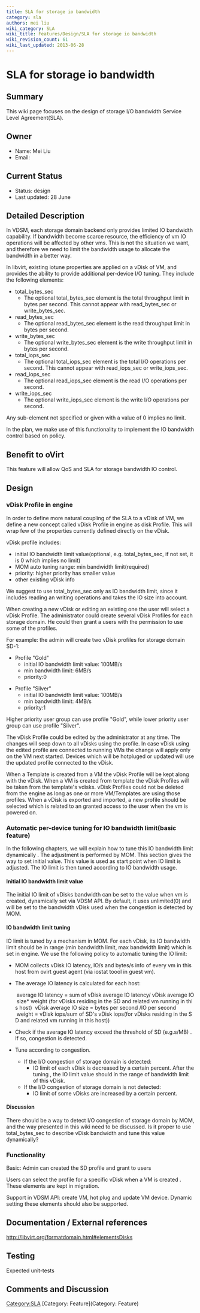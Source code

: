 ```yaml
---
title: SLA for storage io bandwidth
category: sla
authors: mei liu
wiki_category: SLA
wiki_title: Features/Design/SLA for storage io bandwidth
wiki_revision_count: 61
wiki_last_updated: 2013-06-28
---
```


# SLA for storage io bandwidth

## Summary

This wiki page focuses on the design of storage I/O bandwidth Service Level Agreement(SLA).

## Owner

*   Name: Mei Liu
*   Email: <liumbj at linux dot vnet dot ibm dot com>

## Current Status

*   Status: design
*   Last updated: 28 June

## Detailed Description

In VDSM, each storage domain backend only provides limited IO bandwidth capability. If bandwidth become scarce resource, the efficiency of vm IO operations will be affected by other vms. This is not the situation we want, and therefore we need to limit the bandwidth usage to allocate the bandwidth in a better way.

In libvirt, existing iotune properties are applied on a vDisk of VM, and provides the ability to provide additional per-device I/O tuning. They include the following elements:

*   total_bytes_sec
    -   The optional total_bytes_sec element is the total throughput limit in bytes per second. This cannot appear with read_bytes_sec or write_bytes_sec.
*   read_bytes_sec
    -   The optional read_bytes_sec element is the read throughput limit in bytes per second.
*   write_bytes_sec
    -   The optional write_bytes_sec element is the write throughput limit in bytes per second.
*   total_iops_sec
    -   The optional total_iops_sec element is the total I/O operations per second. This cannot appear with read_iops_sec or write_iops_sec.
*   read_iops_sec
    -   The optional read_iops_sec element is the read I/O operations per second.
*   write_iops_sec
    -   The optional write_iops_sec element is the write I/O operations per second.

Any sub-element not specified or given with a value of 0 implies no limit.

In the plan, we make use of this functionality to implement the IO bandwidth control based on policy.

## Benefit to oVirt

This feature will allow QoS and SLA for storage bandwidth IO control.

## Design

### vDisk Profile in engine

In order to define more natural coupling of the SLA to a vDisk of VM, we define a new concept called vDisk Profile in engine as disk Profile. This will wrap few of the properties currently defined directly on the vDisk.

vDisk profile includes:

*   initial IO bandwidth limit value(optional, e.g. total_bytes_sec, if not set, it is 0 which implies no limit)
*   MOM auto tuning range: min bandwidth limit(required)
*   priority: higher priority has smaller value
*   other existing vDisk info

We suggest to use total_bytes_sec only as IO bandwidth limit, since it includes reading an writing operations and takes the IO size into account.

When creating a new vDisk or editing an existing one the user will select a vDisk Profile. The administrator could create several vDisk Profiles for each storage domain. He could then grant a users with the permission to use some of the profiles.

For example: the admin will create two vDisk profiles for storage domain SD-1:

*   Profile "Gold"
    -   initial IO bandwidth limit value: 100MB/s
    -   min bandwidth limit: 6MB/s
    -   priority:0

<!-- -->

*   Profile "Silver"
    -   initial IO bandwidth limit value: 100MB/s
    -   min bandwidth limit: 4MB/s
    -   priority:1

Higher priority user group can use profile "Gold", while lower priority user group can use profile "Silver".

The vDisk Profile could be edited by the administrator at any time. The changes will seep down to all vDisks using the profile. In case vDisk using the edited profile are connected to running VMs the change will apply only on the VM next started. Devices which will be hotpluged or updated will use the updated profile connected to the vDisk.

When a Template is created from a VM the vDisk Profile will be kept along with the vDisk. When a VM is created from template the vDisk Profiles will be taken from the template's vdisks. vDisk Profiles could not be deleted from the engine as long as one or more VM/Templates are using those profiles. When a vDisk is exported and imported, a new profile should be selected which is related to an granted access to the user when the vm is powered on.

### Automatic per-device tuning for IO bandwidth limit(basic feature)

In the following chapters, we will explain how to tune this IO bandwidth limit dynamically . The adjustment is performed by MOM. This section gives the way to set initial value. This value is used as start point when IO limit is adjusted. The IO limit is then tuned according to IO bandwidth usage.

#### Initial IO bandwidth limit value

The initial IO limit of vDisks bandwidth can be set to the value when vm is created, dynamically set via VDSM API. By default, it uses unlimited(0) and will be set to the bandwidth vDisk used when the congestion is detected by MOM.

#### IO bandwidth limit tuning

IO limit is tuned by a mechanism in MOM. For each vDisk, its IO bandwidth limit should be in range (min bandwidth limit, max bandwidth limit) which is set in engine. We use the following policy to automatic tuning the IO limit:

*   MOM collects vDisk IO latency, IO/s and bytes/s info of every vm in this host from ovirt guest agent (via iostat toool in guest vm).
*   The average IO latency is calculated for each host:

       average IO latency = sum of vDisk average IO latency/ vDisk average IO size* weight (for vDisks residing in the SD and related vm running in this host)
       vDisk average IO size = bytes per second /IO per second
       weight = vDisk iops/sum of SD's vDisk iops(for vDisks residing in the SD and related vm running in this host))

*   Check if the average IO latency exceed the threshold of SD (e.g.s/MB) . If so, congestion is detected.
*   Tune according to congestion.
    -   If the I/O congestion of storage domain is detected:
        -   IO limit of each vDisk is decreased by a certain percent. After the tuning , the IO limit value should in the range of bandwidth limit of this vDisk.
    -   If the I/O congestion of storage domain is not detected:
        -   IO limit of some vDisks are increased by a certain percent.

#### Discussion

There should be a way to detect I/O congestion of storage domain by MOM, and the way presented in this wiki need to be discussed. Is it proper to use total_bytes_sec to describe vDisk bandwidth and tune this value dynamically?

### Functionality

Basic: Admin can created the SD profile and grant to users

Users can select the profile for a specific vDisk when a VM is created . These elements are kept in migration.

Support in VDSM API: create VM, hot plug and update VM device. Dynamic setting these elements should also be supported.

## Documentation / External references

<http://libvirt.org/formatdomain.html#elementsDisks>

## Testing

Expected unit-tests

## Comments and Discussion

<Category:SLA> [Category: Feature](Category: Feature)
